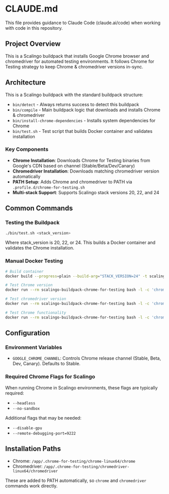 # CLAUDE.md

This file provides guidance to Claude Code (claude.ai/code) when working with code in this repository.

## Project Overview

This is a Scalingo buildpack that installs Google Chrome browser and chromedriver for automated testing environments. It follows Chrome for Testing strategy to keep Chrome & chromedriver versions in-sync.

## Architecture

This is a Scalingo buildpack with the standard buildpack structure:

- `bin/detect` - Always returns success to detect this buildpack
- `bin/compile` - Main buildpack logic that downloads and installs Chrome & chromedriver
- `bin/install-chrome-dependencies` - Installs system dependencies for Chrome
- `bin/test.sh` - Test script that builds Docker container and validates installation

### Key Components

- **Chrome Installation**: Downloads Chrome for Testing binaries from Google's CDN based on channel (Stable/Beta/Dev/Canary)
- **Chromedriver Installation**: Downloads matching chromedriver version automatically
- **PATH Setup**: Adds Chrome and chromedriver to PATH via `.profile.d/chrome-for-testing.sh`
- **Multi-stack Support**: Supports Scalingo stack versions 20, 22, and 24

## Common Commands

### Testing the Buildpack
```bash
./bin/test.sh <stack_version>
```
Where stack_version is 20, 22, or 24. This builds a Docker container and validates the Chrome installation.

### Manual Docker Testing
```bash
# Build container
docker build --progress=plain --build-arg="STACK_VERSION=24" -t scalingo-buildpack-chrome-for-testing .

# Test Chrome version
docker run --rm scalingo-buildpack-chrome-for-testing bash -l -c 'chrome --version'

# Test chromedriver version
docker run --rm scalingo-buildpack-chrome-for-testing bash -l -c 'chromedriver --version'

# Test Chrome functionality
docker run --rm scalingo-buildpack-chrome-for-testing bash -l -c 'chrome --no-sandbox --headless --screenshot https://google.com'
```

## Configuration

### Environment Variables
- `GOOGLE_CHROME_CHANNEL`: Controls Chrome release channel (Stable, Beta, Dev, Canary). Defaults to Stable.

### Required Chrome Flags for Scalingo
When running Chrome in Scalingo environments, these flags are typically required:
- `--headless`
- `--no-sandbox`

Additional flags that may be needed:
- `--disable-gpu`
- `--remote-debugging-port=9222`

## Installation Paths
- Chrome: `/app/.chrome-for-testing/chrome-linux64/chrome`
- Chromedriver: `/app/.chrome-for-testing/chromedriver-linux64/chromedriver`

These are added to PATH automatically, so `chrome` and `chromedriver` commands work directly.